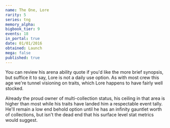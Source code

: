 ```yaml
---
name: The One, Lore
rarity: 5
series: tng
memory_alpha:
bigbook_tier: 9
events: 18
in_portal: true
date: 01/01/2016
obtained: Launch
mega: false
published: true
---
```


You can review his arena ability quote if you'd like the more brief synopsis, but suffice it to say, Lore is not a daily use option. As with most crew this age we're tunnel visioning on traits, which Lore happens to have fairly well stocked.

Already the proud owner of multi-collection status, his ceiling in that area is higher than most while his traits have landed him a respectable event tally. He'll remain a low end behold option until he has an infinity gauntlet worth of collections, but isn't the dead end that his surface level stat metrics would suggest.
